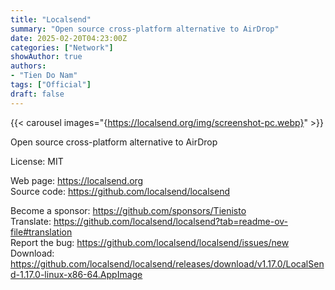 ```yaml
---
title: "Localsend"
summary: "Open source cross-platform alternative to AirDrop"
date: 2025-02-20T04:23:00Z
categories: ["Network"]
showAuthor: true
authors:
- "Tien Do Nam"
tags: ["Official"]
draft: false
---
```


{{< carousel images="{https://localsend.org/img/screenshot-pc.webp}" >}}

Open source cross-platform alternative to AirDrop

License: MIT

Web page: <https://localsend.org>  
Source code: <https://github.com/localsend/localsend>

Become a sponsor: <https://github.com/sponsors/Tienisto>  
Translate: <https://github.com/localsend/localsend?tab=readme-ov-file#translation>  
Report the bug: <https://github.com/localsend/localsend/issues/new>  
Download: <https://github.com/localsend/localsend/releases/download/v1.17.0/LocalSend-1.17.0-linux-x86-64.AppImage>
